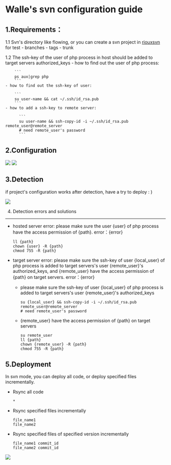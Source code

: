 Walle's svn configuration guide
===============================


1.Requirements：
-----------

1.1 Svn's directory like flowing, or you can create a svn project in [riouxsvn](https://riouxsvn.com) for test
    - branches
    - tags
    - trunk

1.2 The ssh-key of the user of php process in host should be added to target servers authorized_keys
    - how to find out the user of php process:

        ```
        ps aux|grep php
        ```
    - how to find out the ssh-key of user:

        ```
        su user-name && cat ~/.ssh/id_rsa.pub
        ```
    - how to add a ssh-key to remote server:

          ```
          su user-name && ssh-copy-id -i ~/.ssh/id_rsa.pub remote_user@remote_server
          # need remote_user's password
          ```
2.Configuration
---------------

![](https://github.com/meolu/walle-web/blob/master/screenshots/base-svn.jpg)
![](https://github.com/meolu/walle-web/blob/master/screenshots/task.jpg)

3.Detection
-----------

if project's configuration works after detection, have a try to deploy : )

![](https://github.com/meolu/walle-web/blob/master/screenshots/detection.png)

4. Detection errors and solutions
--------------------------------

- hosted server error: please make sure the user {user} of php process have the access permission of {path}. error：{error}

    ```
    ll {path}
    chown {user} -R {path}
    chmod 755 -R {path}
    ```
- target server error: please make sure the ssh-key of user {local_user} of php process is added to target servers\'s user {remote_user}\'s authorized_keys, and {remote_user} have the access permission of {path} on target servers. error：{error}
    - please make sure the ssh-key of user {local_user} of php process is added to target servers\'s user {remote_user}\'s authorized_keys

        ```
        su {local_user} && ssh-copy-id -i ~/.ssh/id_rsa.pub remote_user@remote_server
        # need remote_user's password
        ```
    - {remote_user} have the access permission of {path} on target servers

        ```
        su remote_user
        ll {path}
        chown {remote_user} -R {path}
        chmod 755 -R {path}
        ````

5.Deployment
------------
In svn mode, you can deploy all code, or deploy specified files incrementally.

- Rsync all code

    ```
    *
    ```
-  Rsync specified files incrementally

    ```
    file_name1
    file_name2
    ```
-  Rsync specified files of specified version incrementally

    ```
    file_name1 commit_id
    file_name2 commit_id
    ```

![](https://github.com/meolu/walle-web/blob/master/screenshots/walle-svn-submit.jpg)
